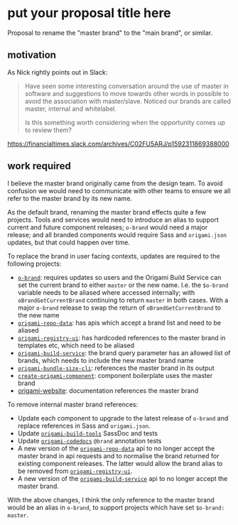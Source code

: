 # put your proposal title here

Proposal to rename the "master brand" to the "main brand", or similar.

## motivation

As Nick rightly points out in Slack:

>Have seen some interesting conversation around the use of master in software and suggestions to move towards other words in possible to avoid the association with master/slave. Noticed our brands are called master, internal and whitelabel.
>
>Is this something worth considering when the opportunity comes up to review them?

https://financialtimes.slack.com/archives/C02FU5ARJ/p1592311869388000

## work required

I believe the master brand originally came from the design team. To avoid confusion we would need to communicate with other teams to ensure we all refer to the master brand by its new name.

As the default brand, renaming the master brand effects quite a few projects. Tools and services would need to introduce an alias to support current and future component releases; `o-brand` would need a major release; and all branded components would require Sass and `origami.json` updates, but that could happen over time.

To replace the brand in user facing contexts, updates are required to the following projects:

- [`o-brand`](https://github.com/Financial-Times/o-brand): requires updates so users and the Origami Build Service can set the current brand to either `master` or the new name. I.e. the `$o-brand` variable needs to be aliased where accessed internally; with `oBrandGetCurrentBrand` continuing to return `master` in both cases. With a major `o-brand` release to swap the return of `oBrandGetCurrentBrand` to the new name
- [`origami-repo-data`](https://github.com/Financial-Times/origami-repo-data): has apis which accept a brand list and need to be aliased
- [`origami-registry-ui`](https://github.com/Financial-Times/origami-registry-ui): has hardcoded references to the master brand in templates etc, which need to be aliased
- [`origami-build-service`](https://github.com/Financial-Times/origami-build-service): the brand query parameter has an allowed list of brands, which needs to include the new master brand name
- [`origami-bundle-size-cli`](https://github.com/Financial-Times/origami-bundle-size-cli/): references the master brand in its output
- [`create-origami-component`](https://github.com/Financial-Times/create-origami-component/): component boilerplate uses the master brand
- [origami-website](https://github.com/Financial-Times/origami-website/): documentation references the master brand

To remove internal master brand references:

- Update each component to upgrade to the latest release of `o-brand` and replace references in Sass and `origami.json`.
- Update [`origami-build-tools`](https://github.com/Financial-Times/origami-build-tools) SassDoc and tests
- Update [`origami-codedocs`](https://github.com/Financial-Times/origami-codedocs) `@brand` annotation tests
- A new version of the [`origami-repo-data`](https://github.com/Financial-Times/origami-repo-data) api to no longer accept the master brand in api requests and to normalise the brand returned for existing component releases. The latter would allow the brand alias to be removed from [`origami-registry-ui`](https://github.com/Financial-Times/origami-registry-ui).
- A new version of the [`origami-build-service`](https://github.com/Financial-Times/origami-build-service) api to no longer accept the master brand.

With the above changes, I think the only reference to the master brand would be an alias in `o-brand`, to support projects which have set `$o-brand: master`.
